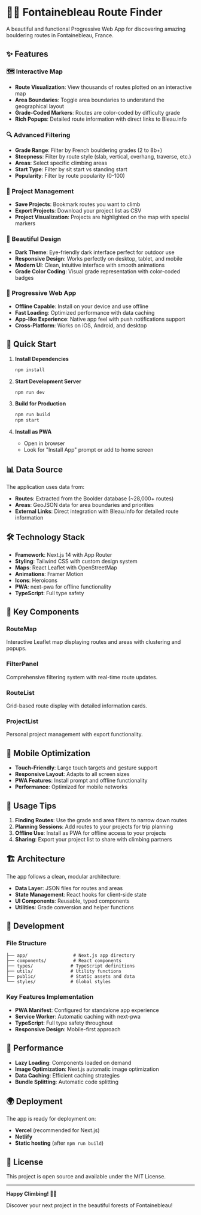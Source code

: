 # 🧗‍♀️ Fontainebleau Route Finder

A beautiful and functional Progressive Web App for discovering amazing bouldering routes in Fontainebleau, France.

## ✨ Features

### 🗺️ Interactive Map
- **Route Visualization**: View thousands of routes plotted on an interactive map
- **Area Boundaries**: Toggle area boundaries to understand the geographical layout
- **Grade-Coded Markers**: Routes are color-coded by difficulty grade
- **Rich Popups**: Detailed route information with direct links to Bleau.info

### 🔍 Advanced Filtering
- **Grade Range**: Filter by French bouldering grades (2 to 8b+)
- **Steepness**: Filter by route style (slab, vertical, overhang, traverse, etc.)
- **Areas**: Select specific climbing areas
- **Start Type**: Filter by sit start vs standing start
- **Popularity**: Filter by route popularity (0-100)

### 📱 Project Management
- **Save Projects**: Bookmark routes you want to climb
- **Export Projects**: Download your project list as CSV
- **Project Visualization**: Projects are highlighted on the map with special markers

### 🎨 Beautiful Design
- **Dark Theme**: Eye-friendly dark interface perfect for outdoor use
- **Responsive Design**: Works perfectly on desktop, tablet, and mobile
- **Modern UI**: Clean, intuitive interface with smooth animations
- **Grade Color Coding**: Visual grade representation with color-coded badges

### 📱 Progressive Web App
- **Offline Capable**: Install on your device and use offline
- **Fast Loading**: Optimized performance with data caching
- **App-like Experience**: Native app feel with push notifications support
- **Cross-Platform**: Works on iOS, Android, and desktop

## 🚀 Quick Start

1. **Install Dependencies**
   ```bash
   npm install
   ```

2. **Start Development Server**
   ```bash
   npm run dev
   ```

3. **Build for Production**
   ```bash
   npm run build
   npm start
   ```

4. **Install as PWA**
   - Open in browser
   - Look for "Install App" prompt or add to home screen

## 📊 Data Source

The application uses data from:
- **Routes**: Extracted from the Boolder database (~28,000+ routes)
- **Areas**: GeoJSON data for area boundaries and priorities
- **External Links**: Direct integration with Bleau.info for detailed route information

## 🛠️ Technology Stack

- **Framework**: Next.js 14 with App Router
- **Styling**: Tailwind CSS with custom design system
- **Maps**: React Leaflet with OpenStreetMap
- **Animations**: Framer Motion
- **Icons**: Heroicons
- **PWA**: next-pwa for offline functionality
- **TypeScript**: Full type safety

## 🎯 Key Components

### RouteMap
Interactive Leaflet map displaying routes and areas with clustering and popups.

### FilterPanel
Comprehensive filtering system with real-time route updates.

### RouteList
Grid-based route display with detailed information cards.

### ProjectList
Personal project management with export functionality.

## 📱 Mobile Optimization

- **Touch-Friendly**: Large touch targets and gesture support
- **Responsive Layout**: Adapts to all screen sizes
- **PWA Features**: Install prompt and offline functionality
- **Performance**: Optimized for mobile networks

## 🌟 Usage Tips

1. **Finding Routes**: Use the grade and area filters to narrow down routes
2. **Planning Sessions**: Add routes to your projects for trip planning
3. **Offline Use**: Install as PWA for offline access to your projects
4. **Sharing**: Export your project list to share with climbing partners

## 🏗️ Architecture

The app follows a clean, modular architecture:
- **Data Layer**: JSON files for routes and areas
- **State Management**: React hooks for client-side state
- **UI Components**: Reusable, typed components
- **Utilities**: Grade conversion and helper functions

## 🔧 Development

### File Structure
```
├── app/                 # Next.js app directory
├── components/          # React components
├── types/              # TypeScript definitions
├── utils/              # Utility functions
├── public/             # Static assets and data
└── styles/             # Global styles
```

### Key Features Implementation
- **PWA Manifest**: Configured for standalone app experience
- **Service Worker**: Automatic caching with next-pwa
- **TypeScript**: Full type safety throughout
- **Responsive Design**: Mobile-first approach

## 🚀 Performance

- **Lazy Loading**: Components loaded on demand
- **Image Optimization**: Next.js automatic image optimization
- **Data Caching**: Efficient caching strategies
- **Bundle Splitting**: Automatic code splitting

## 🌍 Deployment

The app is ready for deployment on:
- **Vercel** (recommended for Next.js)
- **Netlify**
- **Static hosting** (after `npm run build`)

## 📜 License

This project is open source and available under the MIT License.

---

**Happy Climbing! 🧗‍♀️** 

Discover your next project in the beautiful forests of Fontainebleau! 